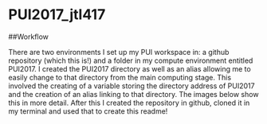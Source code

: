 # PUI2017_jtl417

##Workflow

There are two environments I set up my PUI workspace in: a github repository (which this is!) and a folder in my compute environment entitled PUI2017. I created the PUI2017 directory as well as an alias allowing me to easily change to that directory from the main computing stage. This involved the creating of a variable storing the directory address of PUI2017 and the creation of an alias linking to that directory. The images below show this in more detail. After this I created the repository in github, cloned it in my terminal and used that to create this readme!
